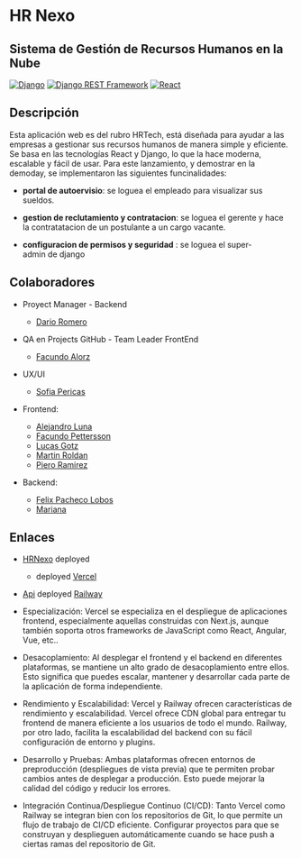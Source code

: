 # HR Nexo

## Sistema de Gestión de Recursos Humanos en la Nube

[![Django](https://img.shields.io/badge/Django-5.0.3-blue.svg)](https://www.djangoproject.com/)
[![Django REST Framework](https://img.shields.io/badge/Django%20REST%20Framework-v3.15.1-orange.svg)](https://www.django-rest-framework.org/)
[![React](https://img.shields.io/badge/React-18.2.0-blue.svg)](https://reactjs.org/)

## Descripción  

Esta aplicación web es del rubro HRTech, está diseñada para ayudar a las empresas a gestionar sus recursos humanos de manera simple y eficiente. Se basa en las tecnologías React y Django, lo que la hace moderna, escalable y fácil de usar.
Para este lanzamiento, y demostrar en la demoday, se implementaron las siguientes funcinalidades:

- **portal de autoervisio**:  se loguea el empleado para visualizar sus sueldos.

- **gestion de reclutamiento y contratacion**: se loguea el gerente y hace la contratatacion de un postulante a un cargo vacante.

- **configuracion de permisos y seguridad** : se loguea el super-admin de django

## Colaboradores

- Proyect Manager - Backend
     - [Dario Romero](https://www.linkedin.com/in/dario-ricardo-romero/)

- QA en Projects GitHub - Team Leader FrontEnd

  - [Facundo Alorz]()


- UX/UI
  - [Sofia Pericas]() 


- Frontend:

  - [Alejandro Luna]()
  - [Facundo Pettersson]()
  - [Lucas Gotz](https://www.linkedin.com/in/lucas-gotz-baliner/)
  - [Martin Roldan]()
  - [Piero Ramirez]()

- Backend:
  - [Felix Pacheco Lobos](https://www.linkedin.com/in/felix-pacheco-lobos/)
  - [Mariana ]()

## Enlaces

- [HRNexo](https://gestion-de-recursos-humanos-en-la-nube-facundodevs-projects.vercel.app/login) deployed
  - deployed [Vercel](https://vercel.com/)

- [Api](https://c17-67-t-python-production.up.railway.app/docs/v1/)
  deployed [Railway](https://railway.app/)
  
- Especialización: Vercel se especializa en el despliegue de aplicaciones frontend, especialmente aquellas construidas con Next.js, aunque también soporta otros frameworks de JavaScript como React, Angular, Vue, etc..
- Desacoplamiento: Al desplegar el frontend y el backend en diferentes plataformas, se mantiene un alto grado de desacoplamiento entre ellos. Esto significa que puedes escalar, mantener y desarrollar cada parte de la aplicación de forma independiente.
- Rendimiento y Escalabilidad: Vercel y Railway ofrecen características de rendimiento y escalabilidad. Vercel ofrece CDN global para entregar tu frontend de manera eficiente a los usuarios de todo el mundo. Railway, por otro lado, facilita la escalabilidad del backend con su fácil configuración de entorno y plugins.
- Desarrollo y Pruebas: Ambas plataformas ofrecen entornos de preproducción (despliegues de vista previa) que te permiten probar cambios antes de desplegar a producción. Esto puede mejorar la calidad del código y reducir los errores.
- Integración Continua/Despliegue Continuo (CI/CD): Tanto Vercel como Railway se integran bien con los repositorios de Git, lo que permite un flujo de trabajo de CI/CD eficiente. Configurar proyectos para que se construyan y desplieguen automáticamente cuando se hace push a ciertas ramas del repositorio de Git.

